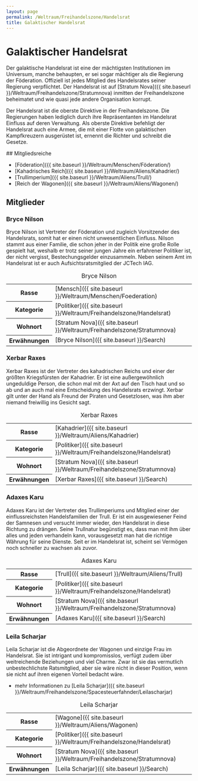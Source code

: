 ```yaml
---
layout: page
permalink: /Weltraum/Freihandelszone/Handelsrat
title: Galaktischer Handelsrat
---
```



# Galaktischer Handelsrat


Der galaktische Handelsrat ist eine der mächtigsten Institutionen im Universum, manche behaupten, er sei sogar mächtiger als die Regierung der Föderation. Offiziell ist jedes Mitglied des Handelsrates seiner Regierung verpflichtet. Der Handelsrat ist auf [Stratum Nova]({{ site.baseurl }}/Weltraum/Freihandelszone/Stratumnova) inmitten der Freihandelszone beheimatet und wie quasi jede andere Organisation korrupt.

Der Handelsrat ist die oberste Direktive in der Freihandelszone. Die Regierungen haben lediglich durch ihre Repräsentanten im Handelsrat Einfluss auf deren Verwaltung. Als oberste Direktive befehligt der Handelsrat auch eine Armee, die mit einer Flotte von galaktischen Kampfkreuzern ausgerüstet ist, ernennt die Richter und schreibt die Gesetze.


<aside>
<div class="hinweis">
## Mitgliedsreiche

- [Föderation]({{ site.baseurl }}/Weltraum/Menschen/Föderation/)
- [Kahadrisches Reich]({{ site.baseurl }}/Weltraum/Aliens/Kahadrier/)
- [Trullimperium]({{ site.baseurl }}/Weltraum/Aliens/Trull/)
- [Reich der Wagonen]({{ site.baseurl }}/Weltraum/Aliens/Wagonen/)

</div>
</aside>

## Mitglieder



### Bryce Nilson

Bryce Nilson ist Vertreter der Föderation und zugleich Vorsitzender des Handelsrats, somit hat er einen nicht unwesentlichen Einfluss. Nilson stammt aus einer Familie, die schon jeher in der Politik eine große Rolle gespielt hat, weshalb er trotz seiner jungen Jahre ein erfahrener Politiker ist, der nicht vergisst, Bestechungsgelder einzusammeln. Neben seinem Amt im Handelsrat ist er auch Aufsichtsratsmitglied der JCTech IAG.


<aside>
<table data-type="slc">
<caption>Bryce Nilson</caption>
<tbody>
<tr><th>Rasse</th><td>[Mensch]({{ site.baseurl }}/Weltraum/Menschen/Foederation)</td></tr>
<tr><th>Kategorie</th><td>[Politiker]({{ site.baseurl }}/Weltraum/Freihandelszone/Handelsrat)</td></tr>
<tr><th>Wohnort</th><td>[Stratum Nova]({{ site.baseurl }}/Weltraum/Freihandelszone/Stratumnova)</td></tr>
<tr><th>Erwähnungen</th><td>[Bryce Nilson]({{ site.baseurl }}/Search)</td></tr>
</tbody>
</table>
</aside>

### Xerbar Raxes

Xerbar Raxes ist der Vertreter des kahadrischen Reichs und einer der größten Kriegsfürsten der Kahadrier. Er ist eine außergewöhnlich ungeduldige Person, die schon mal mit der Axt auf den Tisch haut und so ab und an auch mal eine Entscheidung des Handelsrats erzwingt. Xerbar gilt unter der Hand als Freund der Piraten und Gesetzlosen, was ihm aber niemand freiwillig ins Gesicht sagt.


<aside>
<table data-type="slc">
<caption>Xerbar Raxes</caption>
<tbody>
<tr><th>Rasse</th><td>[Kahadrier]({{ site.baseurl }}/Weltraum/Aliens/Kahadrier)</td></tr>
<tr><th>Kategorie</th><td>[Politiker]({{ site.baseurl }}/Weltraum/Freihandelszone/Handelsrat)</td></tr>
<tr><th>Wohnort</th><td>[Stratum Nova]({{ site.baseurl }}/Weltraum/Freihandelszone/Stratumnova)</td></tr>
<tr><th>Erwähnungen</th><td>[Xerbar Raxes]({{ site.baseurl }}/Search)</td></tr>
</tbody>
</table>
</aside>

### Adaxes Karu

Adaxes Karu ist der Vertreter des Trullimperiums und Mitglied einer der einflussreichsten Handelsfamilien der Trull. Er ist ein ausgewiesener Feind der Samnesen und versucht immer wieder, den Handelsrat in diese Richtung zu drängen. Seine Trullnatur begünstigt es, dass man mit ihm über alles und jeden verhandeln kann, vorausgesetzt man hat die richtige Währung für seine Dienste. Seit er im Handelsrat ist, scheint sei Vermögen noch schneller zu wachsen als zuvor.


<aside>
<table data-type="slc">
<caption>Adaxes Karu</caption>
<tbody>
<tr><th>Rasse</th><td>[Trull]({{ site.baseurl }}/Weltraum/Aliens/Trull)</td></tr>
<tr><th>Kategorie</th><td>[Politiker]({{ site.baseurl }}/Weltraum/Freihandelszone/Handelsrat)</td></tr>
<tr><th>Wohnort</th><td>[Stratum Nova]({{ site.baseurl }}/Weltraum/Freihandelszone/Stratumnova)</td></tr>
<tr><th>Erwähnungen</th><td>[Adaxes Karu]({{ site.baseurl }}/Search)</td></tr>
</tbody>
</table>
</aside>

### Leila Scharjar

Leila Scharjar ist die Abgeordnete der Wagonen und einzige Frau im Handelsrat. Sie ist intrigant und kompromisslos, verfügt zudem über weitreichende Beziehungen und viel Charme. Zwar ist sie das vermutlich unbestechlichste Ratsmitglied, aber sie wäre nicht in dieser Position, wenn sie nicht auf ihren eigenen Vorteil bedacht wäre.

- mehr Informationen zu [Leila Scharjar]({{ site.baseurl }}/Weltraum/Freihandelszone/Spacesteuerfahnder/Leilascharjar)


<aside>
<table data-type="slc">
<caption>Leila Scharjar</caption>
<tbody>
<tr><th>Rasse</th><td>[Wagone]({{ site.baseurl }}/Weltraum/Aliens/Wagonen)</td></tr>
<tr><th>Kategorie</th><td>[Politiker]({{ site.baseurl }}/Weltraum/Freihandelszone/Handelsrat)</td></tr>
<tr><th>Wohnort</th><td>[Stratum Nova]({{ site.baseurl }}/Weltraum/Freihandelszone/Stratumnova)</td></tr>
<tr><th>Erwähnungen</th><td>[Leila Scharjar]({{ site.baseurl }}/Search)</td></tr>
</tbody>
</table>
</aside>

